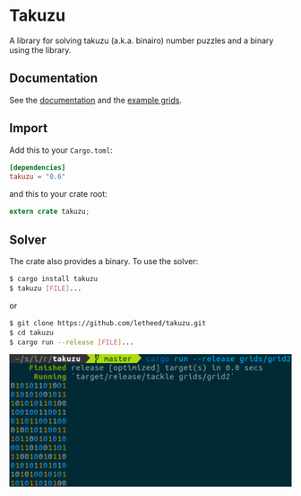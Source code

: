 # Takuzu

A library for solving takuzu (a.k.a. binairo) number puzzles and a binary using the library.

## Documentation

See the [documentation](https://docs.rs/takuzu) and the [example grids](https://github.com/letheed/takuzu/tree/master/grids).

## Import

Add this to your `Cargo.toml`:

```toml
[dependencies]
takuzu = "0.6"
```
and this to your crate root:

```rust
extern crate takuzu;
```

## Solver

The crate also provides a binary. To use the solver:

```bash
$ cargo install takuzu
$ takuzu [FILE]...
```

or

```bash
$ git clone https://github.com/letheed/takuzu.git
$ cd takuzu
$ cargo run --release [FILE]...
```

![solving grid2 screenshot](https://raw.githubusercontent.com/letheed/takuzu/master/img/solving_grid2.png)
